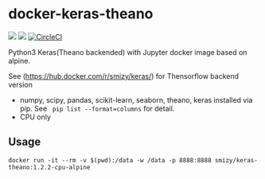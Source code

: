 # docker-keras-theano
[![](https://images.microbadger.com/badges/image/smizy/keras-theano.svg)](https://microbadger.com/images/smizy/keras-theano "Get your own image badge on microbadger.com") 
[![](https://images.microbadger.com/badges/version/smizy/keras-theano.svg)](https://microbadger.com/images/smizy/keras-theano "Get your own version badge on microbadger.com")
[![CircleCI](https://circleci.com/gh/smizy/docker-keras-theano.svg?style=svg&circle-token=3d06a409dacb17ef9c99bb4597492887ec9b2050)](https://circleci.com/gh/smizy/docker-keras-theano)

Python3 Keras(Theano backended) with Jupyter docker image based on alpine.

See (https://hub.docker.com/r/smizy/keras/) for Thensorflow backend version

* numpy, scipy, pandas, scikit-learn, seaborn, theano, keras installed via pip. See ` pip list --format=columns` for detail.
* CPU only

## Usage
```
docker run -it --rm -v $(pwd):/data -w /data -p 8888:8888 smizy/keras-theano:1.2.2-cpu-alpine
```